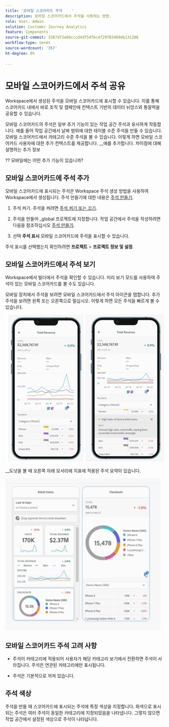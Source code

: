 ```yaml
---
title: '모바일 스코어카드 주석    '
description: 모바일 스코어카드에서 주석을 사용하는 방법.
role: User, Admin
solution: Customer Journey Analytics
feature: Components
source-git-commit: 3387d72e68cccd4df54fbc4f29f03409db131206
workflow-type: tm+mt
source-wordcount: '357'
ht-degree: 0%

---
```


# 모바일 스코어카드에서 주석 공유

Workspace에서 생성된 주석을 모바일 스코어카드에 표시할 수 있습니다. 이를 통해 스코어카드 내에서 바로 조직 및 캠페인에 컨텍스트 기반의 데이터 뉘앙스와 통찰력을 공유할 수 있습니다.

모바일 스코어카드의 주석은 일부 추가 기능이 있는 작업 공간 주석과 유사하게 작동합니다. 예를 들어 작업 공간에서 날짜 범위에 대한 테이블 수준 주석을 만들 수 있습니다. 모바일 스코어카드에서 카테고리 수준 주석을 볼 수 있습니다. 이렇게 하면 모바일 스코어카드 사용자에 대한 추가 컨텍스트를 제공합니다.
__예를 추가합니다. 차이점에 대해 설명하는 추가 정보

?? 모바일에는 어떤 추가 기능이 있습니까?


## 모바일 스코어카드에 주석 추가

모바일 스코어카드에 표시되는 주석은 Workspace 주석 생성 방법을 사용하여 Workspace에서 생성됩니다. 주석 만들기에 대한 내용은 [주석 만들기](create-annotations.md).


1. 주석 켜기. 주석을 켜려면 [주석 켜기 또는 끄기](https://experienceleague.adobe.com/docs/analytics-platform/using/cja-components/annotations/overview.html?lang=en#turn-annotations-on-or-off).

1. 주석을 만들어 _global 프로젝트에 지정합니다. 작업 공간에서 주석을 작성하려면 다음을 참조하십시오 [주석 만들기](create-annotations.md).

1. 선택 **주석 표시** 모바일 스코어카드에 주석을 표시할 수 있습니다.

주석 표시를 선택했는지 확인하려면 **프로젝트** > **프로젝트 정보 및 설정**.

## 모바일 스코어카드에서 주석 보기

Workspace에서 빌더에서 주석을 확인할 수 있습니다. 미리 보기 모드를 사용하여 주석이 있는 모바일 스코어카드를 볼 수도 있습니다.

모바일 장치에서 주석을 보려면 모바일 스코어카드에서 주석 아이콘을 탭합니다. 추가 주석을 보려면 왼쪽 또는 오른쪽으로 밀십시오. 이렇게 하면 모든 주석을 빠르게 볼 수 있습니다.

![](assets/mobile-annotations2.png)

__도넛을 볼 때 오른쪽 아래 모서리에 지표에 적용된 주석 요약이 있습니다.

![](assets/ann-mobile-summary.png)


## 모바일 스코어카드 주석 고려 사항

* 주석이 카테고리에 적용되어 사용자가 해당 카테고리 보기에서 전환하면 주석이 사라집니다. 주석은 연관된 카테고리에만 표시됩니다.

* 주석은 기본적으로 꺼져 있습니다.


## 주석 색상

주석을 만들 때 스코어카드에 표시되는 주석에 특정 색상을 지정합니다. 회색으로 표시되는 주석은 여러 주석이 동일한 카테고리에 지정되었음을 나타냅니다. 그렇지 않으면 작업 공간에서 설정된 색상으로 주석이 나타납니다.
